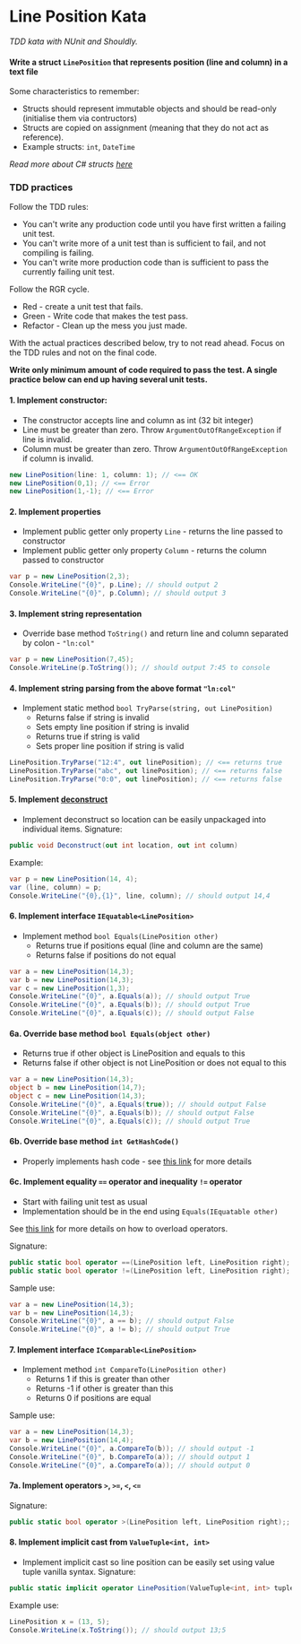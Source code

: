 # Line Position Kata

_TDD kata with NUnit and Shouldly._

#### Write a struct `LinePosition` that represents position (line and column) in a text file

Some characteristics to remember:
 - Structs should represent immutable objects and should be read-only (initialise them via contructors)
 - Structs are copied on assignment (meaning that they do not act as reference).
 - Example structs: `int`, `DateTime`

_Read more about C# structs [here](https://docs.microsoft.com/en-us/dotnet/csharp/programming-guide/classes-and-structs/structs)_

### TDD practices

Follow the TDD rules:

 * You can't write any production code until you have first written a failing unit test.
 * You can't write more of a unit test than is sufficient to fail, and not compiling is failing.
 * You can't write more production code than is sufficient to pass the currently failing unit test.

Follow the RGR cycle.
 * Red - create a unit test that fails.
 * Green - Write code that makes the test pass.
 * Refactor - Clean up the mess you just made.

With the actual practices described below, try to not read ahead. Focus on the TDD rules and not on the final code.

**Write only minimum amount of code required to pass the test. A single practice below can end up having several unit tests.**

#### 1. Implement constructor:
   - The constructor accepts line and column as int (32 bit integer)
   - Line must be greater than zero. Throw `ArgumentOutOfRangeException` if line is invalid.
   - Column must be greater than zero. Throw `ArgumentOutOfRangeException` if column is invalid.

```csharp
new LinePosition(line: 1, column: 1); // <== OK
new LinePosition(0,1); // <== Error
new LinePosition(1,-1); // <== Error
```

#### 2. Implement properties
- Implement public getter only property `Line` - returns the line passed to constructor
- Implement public getter only property `Column` - returns the column passed to constructor

```csharp
var p = new LinePosition(2,3);
Console.WriteLine("{0}", p.Line); // should output 2
Console.WriteLine("{0}", p.Column); // should output 3
```

#### 3. Implement string representation
- Override base method `ToString()` and return line and column separated by colon - `"ln:col"`
```csharp
var p = new LinePosition(7,45);
Console.WriteLine(p.ToString()); // should output 7:45 to console
```

#### 4. Implement string parsing from the above format `"ln:col"`
- Implement static method `bool TryParse(string, out LinePosition)`
   - Returns false if string is invalid
   - Sets empty line position if string is invalid
   - Returns true if string is valid
   - Sets proper line position if string is valid
```csharp
LinePosition.TryParse("12:4", out linePosition); // <== returns true
LinePosition.TryParse("abc", out linePosition); // <== returns false
LinePosition.TryParse("0:0", out linePosition); // <== returns false
```

#### 5. Implement [deconstruct](https://docs.microsoft.com/en-us/dotnet/csharp/deconstruct)
- Implement deconstruct so location can be easily unpackaged into individual items.
Signature:
```csharp
public void Deconstruct(out int location, out int column)
```
Example:
```csharp
var p = new LinePosition(14, 4);
var (line, column) = p;
Console.WriteLine("{0},{1}", line, column); // should output 14,4
```


#### 6. Implement interface `IEquatable<LinePosition>`
- Implement method `bool Equals(LinePosition other)`
   - Returns true if positions equal (line and column are the same)
   - Returns false if positions do not equal
```csharp
var a = new LinePosition(14,3);
var b = new LinePosition(14,3);
var c = new LinePosition(1,3);
Console.WriteLine("{0}", a.Equals(a)); // should output True
Console.WriteLine("{0}", a.Equals(b)); // should output True
Console.WriteLine("{0}", a.Equals(c)); // should output False
```

#### 6a. Override base method `bool Equals(object other)`
- Returns true if other object is LinePosition and equals to this
- Returns false if other object is not LinePosition or does not equal to this
```csharp
var a = new LinePosition(14,3);
object b = new LinePosition(14,7);
object c = new LinePosition(14,3);
Console.WriteLine("{0}", a.Equals(true)); // should output False
Console.WriteLine("{0}", a.Equals(b)); // should output False
Console.WriteLine("{0}", a.Equals(c)); // should output True
```

#### 6b. Override base method `int GetHashCode()`
- Properly implements hash code - see [this link](https://docs.microsoft.com/en-us/visualstudio/ide/reference/generate-equals-gethashcode-methods?view=vs-2019) for more details

#### 6c. Implement equality `==` operator and inequality `!=` operator
- Start with failing unit test as usual
- Implementation should be in the end using `Equals(IEquatable other)`

See [this link](https://docs.microsoft.com/en-us/dotnet/csharp/language-reference/keywords/operator) for more details on how to overload operators.

Signature:
```csharp
public static bool operator ==(LinePosition left, LinePosition right);
public static bool operator !=(LinePosition left, LinePosition right);
```

Sample use:
```csharp
var a = new LinePosition(14,3);
var b = new LinePosition(14,3);
Console.WriteLine("{0}", a == b); // should output False
Console.WriteLine("{0}", a != b); // should output True
```

#### 7. Implement interface `IComparable<LinePosition>`
- Implement method `int CompareTo(LinePosition other)`
   - Returns 1 if this is greater than other
   - Returns -1 if other is greater than this
   - Returns 0 if positions are equal

Sample use:
```csharp
var a = new LinePosition(14,3);
var b = new LinePosition(14,4);
Console.WriteLine("{0}", a.CompareTo(b)); // should output -1
Console.WriteLine("{0}", b.CompareTo(a)); // should output 1
Console.WriteLine("{0}", a.CompareTo(a)); // should output 0
```

#### 7a. Implement operators `>`, `>=`, `<`, `<=`

Signature:
```csharp
public static bool operator >(LinePosition left, LinePosition right);;
```

#### 8. Implement implicit cast from `ValueTuple<int, int>`
- Implement implicit cast so line position can be easily set using value tuple vanilla syntax.
Signature:
```csharp
public static implicit operator LinePosition(ValueTuple<int, int> tuple)
```
Example use:
```csharp
LinePosition x = (13, 5);
Console.WriteLine(x.ToString()); // should output 13;5
```